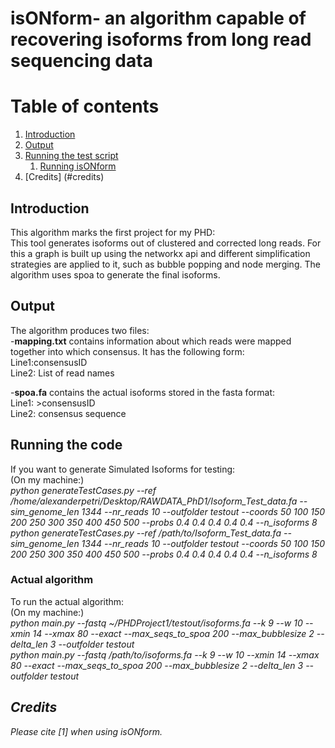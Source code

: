 # isONform- an algorithm capable of recovering isoforms from long read sequencing data
# Table of contents
1. [Introduction](#introduction)
2. [Output](#output) 
3. [Running the test script](#Running)
	1. [Running isONform](#runalgo)
4. [Credits]  (#credits)

## Introduction <a name="introduction"></a>
This algorithm marks the first project for my PHD:<br />
This tool generates isoforms out of clustered and corrected long reads.
For this a graph is built up using the networkx api and different simplification strategies are applied to it, such as bubble popping and node merging.
The algorithm uses spoa to generate the final isoforms.<br />
## Output <a name="output"></a>
The algorithm produces two files:<br />
-<strong>mapping.txt</strong> contains information about which reads were mapped together into which consensus. It has the following form:<br />
Line1:consensusID <br />
Line2: List of read names </p>

-<strong>spoa.fa</strong> contains the actual isoforms stored in the fasta format:<br />
Line1: >consensusID<br />
Line2: consensus sequence<br />
## Running the code <a name="Running"></a>
If you want to generate Simulated Isoforms for testing:<br />
(On my machine:)<br />
<em>python generateTestCases.py --ref /home/alexanderpetri/Desktop/RAWDATA_PhD1/Isoform_Test_data.fa --sim_genome_len 1344 --nr_reads 10 --outfolder testout --coords 50 100 150 200 250 300 350 400 450 500 --probs 0.4 0.4 0.4 0.4 0.4 --n_isoforms 8 </em><br />
<em>python generateTestCases.py --ref /path/to/Isoform_Test_data.fa --sim_genome_len 1344 --nr_reads 10 --outfolder testout --coords 50 100 150 200 250 300 350 400 450 500 --probs 0.4 0.4 0.4 0.4 0.4 --n_isoforms 8 </em></p>
### Actual algorithm <a name="runalgo"></a>
To run the actual algorithm:<br />
(On my machine:)<br />
<em>python main.py --fastq ~/PHDProject1/testout/isoforms.fa --k 9 --w 10 --xmin 14 --xmax 80 --exact --max_seqs_to_spoa 200 --max_bubblesize 2 --delta_len 3 --outfolder testout </em><br />
<em>python main.py --fastq /path/to/isoforms.fa --k 9 --w 10 --xmin 14 --xmax 80 --exact --max_seqs_to_spoa 200 --max_bubblesize 2 --delta_len 3 --outfolder testout <br />


## Credits <a name="credits"></a>

Please cite [1] when using isONform.

